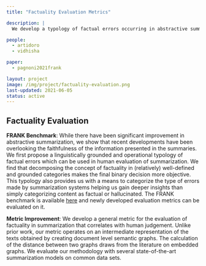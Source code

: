 ```yaml
---
title: "Factuality Evaluation Metrics"

description: |
  We develop a typology of factual errors occurring in abstractive summarization and built a  benchmark for factuality metrics in abstractive summarizaiton.

people:
  - artidoro
  - vidhisha

paper:
  - pagnoni2021frank

layout: project
image: /img/project/factuality-evaluation.png
last-updated: 2021-06-05
status: active
---
```

## Factuality Evaluation
**FRANK Benchmark**: While there have been significant improvement in abstractive summarization, we show that recent developments have been overlooking the faithfulness of the information presented in the summaries. We first propose a linguistically grounded and operational typology of factual errors which can be used in human evaluation of summarization. We find that decomposing the concept of factuality in (relatively) well-defined and grounded categories makes the final binary decision more objective. This typology also provides us with a means to categorize the type of errors made by summarization systems helping us gain deeper insights than simply categorizing content as factual or hallucinated. The FRANK benchmark is available [here](https://github.com/artidoro/frank) and newly developed evaluation metrics can be evaluated on it.


**Metric Improvement**: We develop a general metric for the evaluation of factuality in summarization that correlates with human judgement. Unlike prior work, our metric operates on an intermediate representation of the texts obtained by creating document level semantic graphs. The calculation of the distance between two graphs draws from the literature on embedded graphs. We evaluate our methodology with several state-of-the-art summarization models on common data sets.
